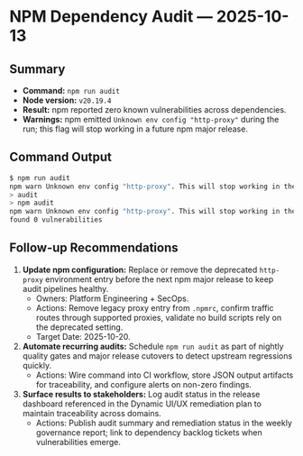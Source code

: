 <!-- deno-fmt-ignore-file -->

# NPM Dependency Audit — 2025-10-13

## Summary

- **Command:** `npm run audit`
- **Node version:** `v20.19.4`
- **Result:** npm reported zero known vulnerabilities across dependencies.
- **Warnings:** npm emitted `Unknown env config "http-proxy"` during the run; this flag will stop working in a future npm major release.

## Command Output

```bash
$ npm run audit
npm warn Unknown env config "http-proxy". This will stop working in the next major version of npm.
> audit
> npm audit
npm warn Unknown env config "http-proxy". This will stop working in the next major version of npm.
found 0 vulnerabilities
```

## Follow-up Recommendations

1. **Update npm configuration:** Replace or remove the deprecated `http-proxy` environment entry before the next npm major release to keep audit pipelines healthy.
   - Owners: Platform Engineering + SecOps.
   - Actions: Remove legacy proxy entry from `.npmrc`, confirm traffic routes through supported proxies, validate no build scripts rely on the deprecated setting.
   - Target Date: 2025-10-20.
2. **Automate recurring audits:** Schedule `npm run audit` as part of nightly quality gates and major release cutovers to detect upstream regressions quickly.
   - Actions: Wire command into CI workflow, store JSON output artifacts for traceability, and configure alerts on non-zero findings.
3. **Surface results to stakeholders:** Log audit status in the release dashboard referenced in the Dynamic UI/UX remediation plan to maintain traceability across domains.
   - Actions: Publish audit summary and remediation status in the weekly governance report; link to dependency backlog tickets when vulnerabilities emerge.
